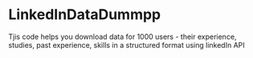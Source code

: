 # LinkedInDataDummpp

Tjis code helps you download data for 1000 users - their experience, studies, past experience, skills in a structured format using linkedIn API

